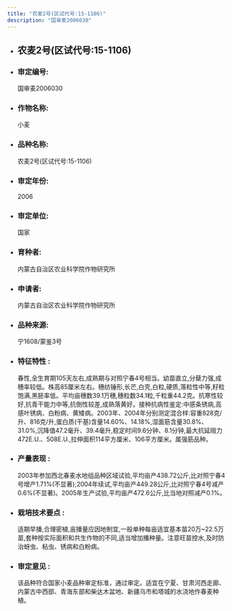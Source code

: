```yaml
---
title: "农麦2号(区试代号:15-1106)"
description: "国审麦2006030"
---
```

* ## 农麦2号(区试代号:15-1106)
* ###  审定编号:  
   国审麦2006030

*  ### 作物名称:  
   小麦

*   ###  品种名称: 
    农麦2号(区试代号:15-1106)

*   ### 审定年份: 
    2006

*   ### 审定单位:  
    国家

*   ### 育种者:  
    内蒙古自治区农业科学院作物研究所

*   ### 申请者:  
    内蒙古自治区农业科学院作物研究所

*   ### 品种来源:  
    宁1608/蒙鉴3号

*   ### 特征特性 : 
    春性,全生育期105天左右,成熟期与对照宁春4号相当。幼苗直立,分蘖力强,成穗率较低。株高85厘米左右。穗纺锤形,长芒,白壳,白粒,硬质,落粒性中等,籽粒饱满,黑胚率低。平均亩穗数39.1万穗,穗粒数34.1粒,千粒重44.2克。抗寒性较好,抗青干能力中等,抗倒性较差,成熟落黄好。接种抗病性鉴定:中感条锈病,高感叶锈病、白粉病、黄矮病。2003年、2004年分别测定混合样:容重828克/升、816克/升,蛋白质(干基)含量14.60%、14.18%,湿面筋含量30.8%、31.0%,沉降值47.2毫升、39.4毫升,稳定时间9.6分钟、8.1分钟,最大抗延阻力472E.U.、508E.U.,拉伸面积114平方厘米、106平方厘米。属强筋品种。

*   ### 产量表现 : 
    2003年参加西北春麦水地组品种区域试验,平均亩产438.72公斤,比对照宁春4号增产1.71%(不显著);2004年续试,平均亩产449.28公斤,比对照宁春4号减产0.6%(不显著)。2005年生产试验,平均亩产472.6公斤,比当地对照减产0.1%。

*   ### 栽培技术要点 : 
    适期早播,合理密植,亩播量应因地制宜,一般单种每亩适宜基本苗20万~22.5万苗,套种按实际面积和共生作物的不同,适当增加播种量。注意旺苗控水,及时防治蚜虫、粘虫、锈病和白粉病。

*   ### 审定意见 : 
    该品种符合国家小麦品种审定标准，通过审定。适宜在宁夏、甘肃河西走廊、内蒙古中西部、青海东部和柴达木盆地、新疆乌市和塔城的水浇地作春麦种植。
